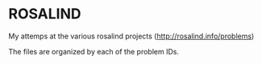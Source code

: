 # ROSALIND

My attemps at the various rosalind projects (http://rosalind.info/problems)

The files are organized by each of the problem IDs.
